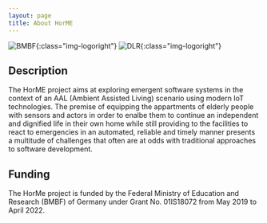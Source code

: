 ```yaml
---
layout: page
title: About HorME
---
```


![BMBF]({{site.baseurl}}/logo_bmbf.png){:class="img-logoright"}
![DLR]({{site.baseurl}}/logo_dlr.png){:class="img-logoright"}

## Description

The HorME project aims at exploring emergent software systems in the context of an AAL (Ambient Assisted Living) scenario using modern IoT technologies.
The premise of equipping the appartments of elderly people with sensors and actors in order to enalbe them to continue an independent and dignified life in their own home while still providing to the facilities to react to emergencies in an automated, reliable and timely manner presents a multitude of challenges that often are at odds with traditional approaches to software development.

## Funding

The HorMe project is funded by the Federal Ministry of Education and Research (BMBF) of Germany under Grant No. 01IS18072 from May 2019 to April 2022.
